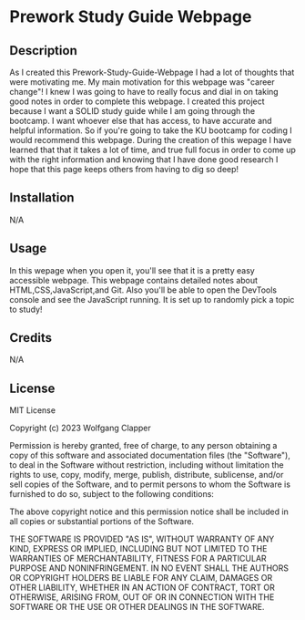 # Prework Study Guide Webpage

## Description

As I created this Prework-Study-Guide-Webpage I had a lot of thoughts that were motivating me. My main motivation for this webpage was "career change"! I knew I was going to have to really focus and dial in on taking good notes in order to complete this webpage. I created this project because I want a SOLID study guide while I am going through the bootcamp. I want whoever else that has access, to have accurate and helpful information. So if you're going to take the KU bootcamp for coding I would recommend this webpage. During the creation of this wepage I have learned that that it takes a lot of time, and true full focus in order to come up with the right information and knowing that I have done good research I hope that this page keeps others from having to dig so deep!


## Installation

N/A

## Usage

In this wepage when you open it, you'll see that it is a pretty easy accessible webpage. This webpage contains detailed notes about HTML,CSS,JavaScript,and Git. Also you'll be able to open the DevTools console and see the JavaScript running. It is set up to randomly pick a topic to study!


## Credits

N/A

## License 

MIT License

Copyright (c) 2023 Wolfgang Clapper

Permission is hereby granted, free of charge, to any person obtaining a copy
of this software and associated documentation files (the "Software"), to deal
in the Software without restriction, including without limitation the rights
to use, copy, modify, merge, publish, distribute, sublicense, and/or sell
copies of the Software, and to permit persons to whom the Software is
furnished to do so, subject to the following conditions:

The above copyright notice and this permission notice shall be included in all
copies or substantial portions of the Software.

THE SOFTWARE IS PROVIDED "AS IS", WITHOUT WARRANTY OF ANY KIND, EXPRESS OR
IMPLIED, INCLUDING BUT NOT LIMITED TO THE WARRANTIES OF MERCHANTABILITY,
FITNESS FOR A PARTICULAR PURPOSE AND NONINFRINGEMENT. IN NO EVENT SHALL THE
AUTHORS OR COPYRIGHT HOLDERS BE LIABLE FOR ANY CLAIM, DAMAGES OR OTHER
LIABILITY, WHETHER IN AN ACTION OF CONTRACT, TORT OR OTHERWISE, ARISING FROM,
OUT OF OR IN CONNECTION WITH THE SOFTWARE OR THE USE OR OTHER DEALINGS IN THE
SOFTWARE.

